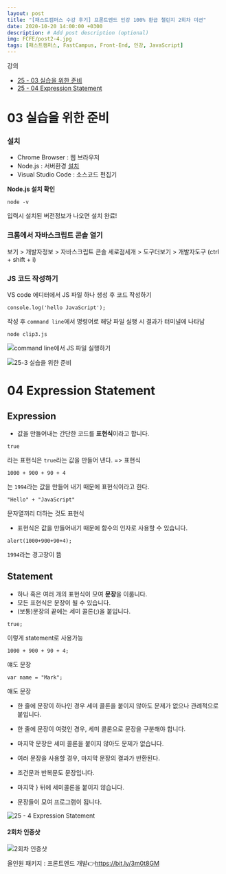 ```yaml
---
layout: post
title: "[패스트캠퍼스 수강 후기] 프론트엔드 인강 100% 환급 챌린지 2회차 미션"
date: 2020-10-20 14:00:00 +0300
description: # Add post description (optional)
img: FCFE/post2-4.jpg
tags: [패스트캠퍼스, FastCampus, Front-End, 인강, JavaScript]
---
```


강의
- [25 - 03 실습을 위한 준비](#03-실습을-위한-준비)
- [25 - 04 Expression Statement](#04-Expression-Statement)

# 03 실습을 위한 준비

### 설치
- Chrome Browser : 웹 브라우저
- Node.js : 서버환경 [설치](https://nodejs.org/ko/)
- Visual Studio Code : 소스코드 편집기

**Node.js 설치 확인**
```
node -v
```
입력시 설치된 버전정보가 나오면 설치 완료!

### 크롬에서 자바스크립트 콘솔 열기
보기 > 개발자정보 > 자바스크립트 콘솔
세로점세개 > 도구더보기 > 개발자도구 (ctrl + shift + i)

### JS 코드 작성하기
VS code 에디터에서 JS 파일 하나 생성 후 코드 작성하기
```
console.log('hello JavaScript');
```
작성 후 `command line`에서 명령어로 해당 파일 실행 시 결과가 터미널에 나타남
```
node clip3.js
```
![command line에서 JS 파일 실행하기]({{site.baseurl}}/assets/img/FCFE/post2-2.png)

![25-3 실습을 위한 준비]({{site.baseurl}}/assets/img/FCFE/post2-1.png)


# 04 Expression Statement

## Expression
- 값을 만들어내는 간단한 코드를 **표현식**이라고 합니다.
```
true
```
라는 표현식은 `true`라는 값을 만들어 낸다. => 표현식

```
1000 + 900 + 90 + 4
```
는 `1994`라는 값을 만들어 내기 때문에 표현식이라고 한다.
```
"Hello" + "JavaScript"
```
문자열끼리 더하는 것도 표현식

- 표현식은 값을 만들어내기 때문에 함수의 인자로 사용할 수 있습니다.

```
alert(1000+900+90+4);
```
`1994`라는 경고창이 뜸

## Statement
- 하나 혹은 여러 개의 표현식이 모여 **문장**을 이룹니다.
- 모든 표현식은 문장이 될 수 있습니다.
- (보통)문장의 끝에는 세미 콜론(;)을 붙입니다.

```
true;
```
이렇게 statement로 사용가능

```
1000 + 900 + 90 + 4;
```
얘도 문장
```
var name = "Mark";
```
얘도 문장

- 한 줄에 문장이 하나인 경우 세미 콜론을 붙이지 않아도 문제가 없으나 관례적으로 붙입니다.

- 한 줄에 문장이 여럿인 경우, 세미 콜론으로 문장을 구분해야 합니다.
- 마지막 문장은 세미 콜론을 붙이지 않아도 문제가 없습니다.
- 여러 문장을 사용할 경우, 마지막 문장의 결과가 반환된다.

- 조건문과 반복문도 문장입니다.
- 마지막 } 뒤에 세미콜론을 붙이지 않습니다.

- 문장들이 모여 프로그램이 됩니다.


![25 - 4 Expression Statement]({{site.baseurl}}/assets/img/FCFE/post2-3.png)

#### 2회차 인증샷
![2회차 인증샷]({{site.baseurl}}/assets/img/FCFE/post2-4.jpg)


올인원 패키지 : 프론트엔드 개발👉https://bit.ly/3m0t8GM